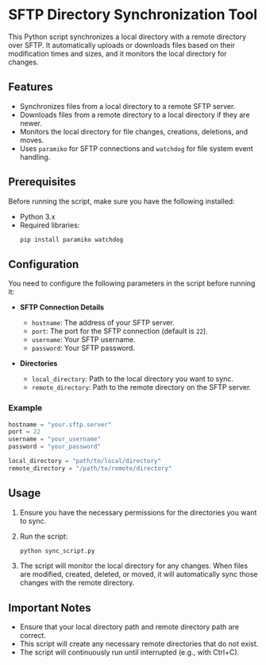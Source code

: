 
# SFTP Directory Synchronization Tool

This Python script synchronizes a local directory with a remote directory over SFTP. It automatically uploads or downloads files based on their modification times and sizes, and it monitors the local directory for changes.

## Features

- Synchronizes files from a local directory to a remote SFTP server.
- Downloads files from a remote directory to a local directory if they are newer.
- Monitors the local directory for file changes, creations, deletions, and moves.
- Uses `paramiko` for SFTP connections and `watchdog` for file system event handling.

## Prerequisites

Before running the script, make sure you have the following installed:

- Python 3.x
- Required libraries:
  ```bash
  pip install paramiko watchdog
  ```

## Configuration

You need to configure the following parameters in the script before running it:

- **SFTP Connection Details**
  - `hostname`: The address of your SFTP server.
  - `port`: The port for the SFTP connection (default is `22`).
  - `username`: Your SFTP username.
  - `password`: Your SFTP password.

- **Directories**
  - `local_directory`: Path to the local directory you want to sync.
  - `remote_directory`: Path to the remote directory on the SFTP server.

### Example

```python
hostname = "your.sftp.server"
port = 22
username = "your_username"
password = "your_password"

local_directory = "path/to/local/directory"
remote_directory = "/path/to/remote/directory"
```

## Usage

1. Ensure you have the necessary permissions for the directories you want to sync.
2. Run the script:

   ```bash
   python sync_script.py
   ```

3. The script will monitor the local directory for any changes. When files are modified, created, deleted, or moved, it will automatically sync those changes with the remote directory.

## Important Notes

- Ensure that your local directory path and remote directory path are correct.
- This script will create any necessary remote directories that do not exist.
- The script will continuously run until interrupted (e.g., with Ctrl+C).

